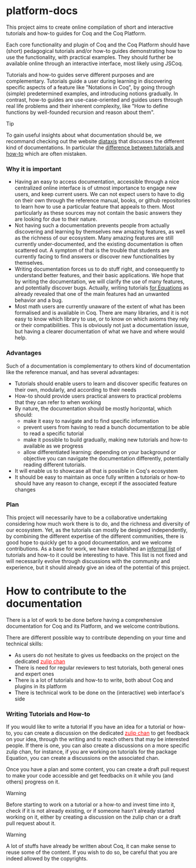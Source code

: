 # platform-docs

This project aims to create online compilation of short and interactive tutorials and how-to guides for Coq and the Coq Platform.

Each core functionality and plugin of Coq and the Coq Platform should have (short) pedagogical tutorials and/or 
how-to guides demonstrating how to use the functionality, with practical examples.
They should further be available online through an interactive interface, most likely using JSCoq.

Tutorials and how-to guides serve different purposes and are complementary.
Tutorials guide a user during learning in discovering specific aspects of a feature like "Notations in Coq",
by going through (simple) predetermined examples, and introducing notions gradually.
In contrast, how-to guides are use-case-oriented and guides users through real life problems and their inherent complexity,
like "How to define functions by well-founded recursion and reason about them".

> [!TIP]
> To gain useful insights about what documentation should be, we recommand
> checking out the website [diataxis](https://diataxis.fr/) that discusses the
> different kind of documentations.
> In particular the [difference between tutorials and how-to](https://diataxis.fr/tutorials-how-to/)
> which are often mistaken.

### Why it is important
- Having an easy to access documentation, accessible through a nice centralized
  online interface is of utmost importance to engage new users, and keep current
  users. 
  We can not expect users to have to dig on their own through the reference
  manual, books, or github repositories to learn how to use a particular feature
  that appeals to them.
  Most particularly as these sources may not contain the basic answers they are
  looking for due to their nature. 
- Not having such a documentation prevents people from actually discovering and
  learning by themselves new amazing features, as well as the richness of our
  ecosystem.
  Many amazing features are still currently under-documented, and the existing
  documentation is often scattered out. 
  A symptom of that is the trouble that students are currently facing to find
  answers or discover new functionalities by themselves.
- Writing documentation forces us to do stuff right, and consequently to 
  understand better features, and their basic applications.
  We hope that by writing the documentation, we will clarify the use of many
  features, and potentially discover bugs.
  Actually, writing tutorials [for Equations](https://github.com/Zimmi48/platform-docs/pull/1#issuecomment-2098810034)
  as already revealed that one of the main features had an unwanted behavior and a bug.
- Most math users are currently unaware of the extent of what has been
  formalised and is available in Coq.
  There are many libraries, and it is not easy to know which library to use, or
  to know on which axioms they rely or their compatibilities. 
  This is obviously not just a documentation issue, but having a clearer
  documentation of what we have and where would help.


### Advantages
Such of a documentation is complementary to others kind of documentation like the reference manual, and has several advantages:

- Tutorials should enable users to learn and discover specific features on their own, modularly, and according to their needs
- How-to should provide users practical answers to practical problems that they can refer to when working
- By nature, the documentation should be mostly horizontal, which should:
  - make it easy to navigate and to find specific information
  - prevent users from having to read a bunch documentation to be able to read a specific tutorial
  - make it possible to build gradually, making new tutorials and how-to available as we progress
  - allow differentiated learning: depending on your background or objective you can navigate the
    documentation differently, potentially reading different tutorials.
- It will enable us to showcase all that is possible in Coq's ecosystem
- It should be easy to maintain as once fully written a tutorials or how-to should have any reason to change,
  except if the associated feature changes

### Plan
This project will necessarily have to be a collaborative undertaking considering how much work there is to do,
and the richness and diversity of our ecosystem.
Yet, as the tutorials can mostly be designed independently, by combining the different expertise of the different communities,
there is good hope to quickly get to a good documentation, and we welcome contributions.
As a base for work, we have established an [informal list](https://github.com/Zimmi48/platform-docs/blob/main/draft_structure_doc.md)
of tutorials and how-to it could be interesting to have.
This list is not fixed and will necessarily evolve through discussions with the community and experience, 
but it should already give an idea of the potential of this project.




# How to contribute to the documentation

There is a lot of work to be done before having a comprehensive documentation for Coq and its Platform, and we welcome contributions.

There are different possible way to contribute depending on your time and technical skills:
- As users do not hesitate to gives us feedbacks on the project on the dedicated <span style="color:red"><u>zulip chan</u></span>
- There is need for regular reviewers to test tutorials, both general ones and expert ones
- There is a lot of tutorials and how-to to write, both about Coq and plugins in its platform
- There is technical work to be done on the (interactive) web interface's side

### Writing Tutorials and How-to
If you would like to write a tutorial 
If you have an idea for a tutorial or how-to, you can create a discussion on the dedicated <span style="color:red"><u>zulip chan</u></span>
to get feedback on your idea, through the writing and to reach others that may be interested people.
If there is one, you can also create a discussions on a more specific zulip chan, for instance, if you are working on tutorials for the package
Equation, you can create a discussions on the associated chan.

Once you have a plan and some content, you can create a draft pull request to make your code accessible
and get feedbacks on it while you (and others) progress on it.

> [!WARNING]
> Before starting to work on a tutorial or a how-to and invest time into it, check if it is not already existing,
> or if someone hasn't already started working on it, either by creating a discussion on the zulip chan or a draft pull request about it.

> [!WARNING]
> A lot of stuffs have already be written about Coq, it can make sense to reuse some of the content. 
> If you wish to do so, be careful that you are indeed allowed by the copyrights.


